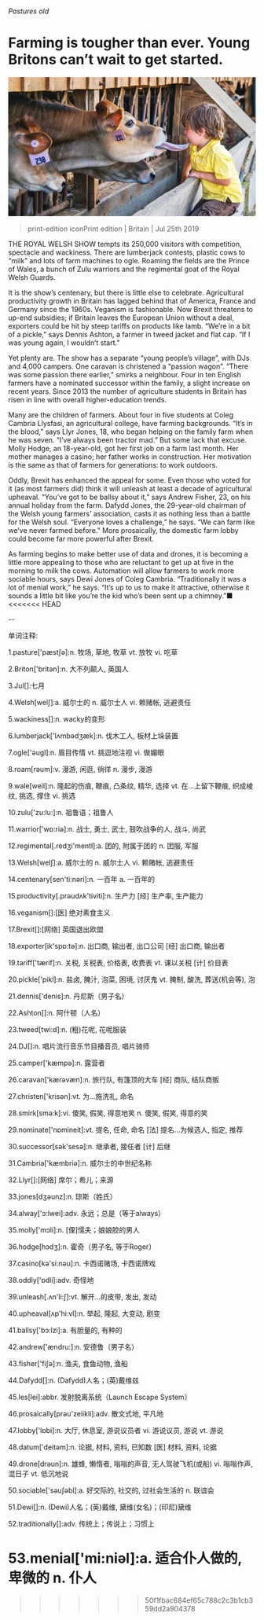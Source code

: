 ###### Pastures old

# Farming is tougher than ever. Young Britons can’t wait to get started. 

![image](images/20190727_BRP507.jpg) 

> print-edition iconPrint edition | Britain | Jul 25th 2019 

THE ROYAL WELSH SHOW tempts its 250,000 visitors with competition, spectacle and wackiness. There are lumberjack contests, plastic cows to “milk” and lots of farm machines to ogle. Roaming the fields are the Prince of Wales, a bunch of Zulu warriors and the regimental goat of the Royal Welsh Guards. 

It is the show’s centenary, but there is little else to celebrate. Agricultural productivity growth in Britain has lagged behind that of America, France and Germany since the 1960s. Veganism is fashionable. Now Brexit threatens to up-end subsidies; if Britain leaves the European Union without a deal, exporters could be hit by steep tariffs on products like lamb. “We’re in a bit of a pickle,” says Dennis Ashton, a farmer in tweed jacket and flat cap. “If I was young again, I wouldn’t start.” 

Yet plenty are. The show has a separate “young people’s village”, with DJs and 4,000 campers. One caravan is christened a “passion wagon”. “There was some passion there earlier,” smirks a neighbour. Four in ten English farmers have a nominated successor within the family, a slight increase on recent years. Since 2013 the number of agriculture students in Britain has risen in line with overall higher-education trends. 

Many are the children of farmers. About four in five students at Coleg Cambria Llysfasi, an agricultural college, have farming backgrounds. “It’s in the blood,” says Llyr Jones, 18, who began helping on the family farm when he was seven. “I’ve always been tractor mad.” But some lack that excuse. Molly Hodge, an 18-year-old, got her first job on a farm last month. Her mother manages a casino; her father works in construction. Her motivation is the same as that of farmers for generations: to work outdoors. 

Oddly, Brexit has enhanced the appeal for some. Even those who voted for it (as most farmers did) think it will unleash at least a decade of agricultural upheaval. “You’ve got to be ballsy about it,” says Andrew Fisher, 23, on his annual holiday from the farm. Dafydd Jones, the 29-year-old chairman of the Welsh young farmers’ association, casts it as nothing less than a battle for the Welsh soul. “Everyone loves a challenge,” he says. “We can farm like we’ve never farmed before.” More prosaically, the domestic farm lobby could become far more powerful after Brexit. 

As farming begins to make better use of data and drones, it is becoming a little more appealing to those who are reluctant to get up at five in the morning to milk the cows. Automation will allow farmers to work more sociable hours, says Dewi Jones of Coleg Cambria. “Traditionally it was a lot of menial work,” he says. “It’s up to us to make it attractive, otherwise it sounds a little bit like you’re the kid who’s been sent up a chimney.”■ 
<<<<<<< HEAD

-- 

 单词注释:

1.pasture['pæstʃә]:n. 牧场, 草地, 牧草 vt. 放牧 vi. 吃草 

2.Briton['britәn]:n. 大不列颠人, 英国人 

3.Jul[]:七月 

4.Welsh[welʃ]:a. 威尔士的 n. 威尔士人 vi. 赖赌帐, 逃避责任 

5.wackiness[]:n. wacky的变形 

6.lumberjack['lʌmbәdʒæk]:n. 伐木工人, 板材上垛装置 

7.ogle['әugl]:n. 眉目传情 vt. 挑逗地注视 vi. 做媚眼 

8.roam[rәum]:v. 漫游, 闲逛, 徜徉 n. 漫步, 漫游 

9.wale[weil]:n. 隆起的伤痕, 鞭痕, 凸条纹, 精华, 选择 vt. 在...上留下鞭痕, 织成棱纹, 挑选, 撑住 vi. 挑选 

10.zulu['zu:lu:]:n. 祖鲁语；祖鲁人 

11.warrior['wɒ:riә]:n. 战士, 勇士, 武士, 鼓吹战争的人, 战斗, 尚武 

12.regimental[.redʒi'mentl]:a. 团的, 附属于团的 n. 团服, 军服 

13.Welsh[welʃ]:a. 威尔士的 n. 威尔士人 vi. 赖赌帐, 逃避责任 

14.centenary[sen'ti:nәri]:n. 一百年 a. 一百年的 

15.productivity[.prәudʌk'tiviti]:n. 生产力 [经] 生产率, 生产能力 

16.veganism[]:[医] 绝对素食主义 

17.Brexit[]:[网络] 英国退出欧盟 

18.exporter[ik'spɒ:tә]:n. 出口商, 输出者, 出口公司 [经] 出口商, 输出者 

19.tariff['tærif]:n. 关税, 关税表, 价格表, 收费表 vt. 课以关税 [计] 价目表 

20.pickle['pikl]:n. 盐卤, 腌汁, 泡菜, 困境, 讨厌鬼 vt. 腌制, 酸洗, 葬送(机会等), 泡 

21.dennis['denis]:n. 丹尼斯（男子名） 

22.Ashton[]:n. 阿什顿（人名） 

23.tweed[twi:d]:n. (粗)花呢, 花呢服装 

24.DJ[]:n. 唱片流行音乐节目播音员, 唱片骑师 

25.camper['kæmpә]:n. 露营者 

26.caravan['kærәvæn]:n. 旅行队, 有篷顶的大车 [经] 商队, 结队商贩 

27.christen['krisәn]:vt. 为...施洗礼, 命名 

28.smirk[smә:k]:vi. 傻笑, 假笑, 得意地笑 n. 傻笑, 假笑, 得意的笑 

29.nominate['nɒmineit]:vt. 提名, 任命, 命名 [法] 提名...为候选人, 指定, 推荐 

30.successor[sәk'sesә]:n. 继承者, 接任者 [计] 后继 

31.Cambria['kæmbriә]:n. 威尔士的中世纪名称 

32.Llyr[]:[网络] 席尔；希儿；来源 

33.jones[dʒәunz]:n. 琼斯（姓氏） 

34.alway['ɔ:lwei]:adv. 永远；总是（等于always） 

35.molly['mɔli]:n. [俚]懦夫；娘娘腔的男人 

36.hodge[hɔdʒ]:n. 霍奇（男子名, 等于Roger） 

37.casino[kә'si:nәu]:n. 卡西诺赌场, 卡西诺牌戏 

38.oddly['ɒdli]:adv. 奇怪地 

39.unleash[.ʌn'li:ʃ]:vt. 解开...的皮带, 发出, 发动 

40.upheaval[ʌp'hi:vl]:n. 举起, 隆起, 大变动, 剧变 

41.ballsy['bɔ:lzi]:a. 有胆量的, 有种的 

42.andrew['ændru:]:n. 安德鲁（男子名） 

43.fisher['fiʃә]:n. 渔夫, 食鱼动物, 渔船 

44.Dafydd[]:n. (Dafydd)人名；(英)戴维兹 

45.les[lei]:abbr. 发射脱离系统（Launch Escape System） 

46.prosaically[prәu'zeiikli]:adv. 散文式地, 平凡地 

47.lobby['lɒbi]:n. 大厅, 休息室, 游说议员者 vi. 游说议员, 游说 vt. 游说 

48.datum['deitәm]:n. 论据, 材料, 资料, 已知数 [医] 材料, 资料, 论据 

49.drone[drәun]:n. 雄蜂, 懒惰者, 嗡嗡的声音, 无人驾驶飞机(或船) vi. 嗡嗡作声, 混日子 vt. 低沉地说 

50.sociable['sәuʃәbl]:a. 好交际的, 社交的, 过社会生活的 n. 联谊会 

51.Dewi[]:n. (Dewi)人名；(英)戴维, 黛维(女名)；(印尼)黛维 

52.traditionally[]:adv. 传统上；传说上；习惯上 

53.menial['mi:niәl]:a. 适合仆人做的, 卑微的 n. 仆人 
=======
>>>>>>> 50f1fbac684ef65c788c2c3b1cb359dd2a904378

